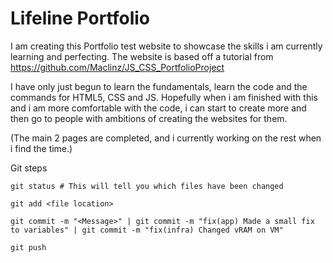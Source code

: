 # Lifeline Portfolio

I am creating this Portfolio test website to showcase the skills i am currently learning and perfecting. 
The website is based off a tutorial from https://github.com/Maclinz/JS_CSS_PortfolioProject 

I have only just begun to learn the fundamentals, learn the code and the commands for HTML5, CSS and JS.
Hopefully when i am finished with this and i am more comfortable with the code, i can start to create more and then go to people with ambitions of creating the websites for them. 

(The main 2 pages are completed, and i currently working on the rest when i find the time.)



Git steps

```
git status # This will tell you which files have been changed

git add <file location>

git commit -m "<Message>" | git commit -m "fix(app) Made a small fix to variables" | git commit -m "fix(infra) Changed vRAM on VM"

git push 
```



